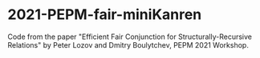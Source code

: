 2021-PEPM-fair-miniKanren
======================================

Code from the paper "Efficient Fair Conjunction for Structurally-Recursive Relations" by Peter Lozov and Dmitry Boulytchev, PEPM 2021 Workshop.
